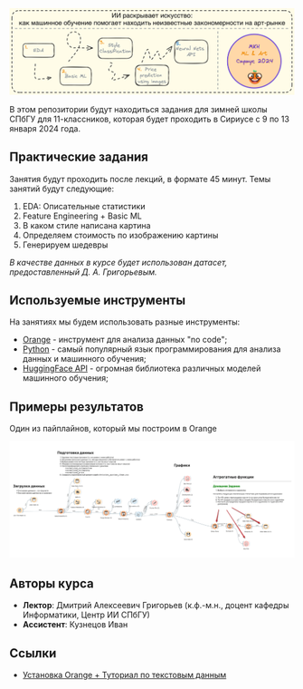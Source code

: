 <p align="center">
    <img alt="Sirius 2024 ML & Art" src="./pics/course_roadmap_and_logo.png">
</p>

В этом репозитории будут находиться задания для зимней школы СПбГУ для 11-классников, которая будет проходить в Сириусе с 9 по 13 января 2024 года.

## Практические задания

Занятия будут проходить после лекций, в формате 45 минут. Темы занятий будут следующие:
1. EDA: Описательные статистики
2. Feature Engineering + Basic ML
3. В каком стиле написана картина
4. Определяем стоимость по изображению картины
5. Генерируем шедевры

_В качестве данных в курсе будет использован датасет, предоставленный Д. А. Григорьевым._

## Используемые инструменты
На занятиях мы будем использовать разные инструменты:
* [Orange](https://orangedatamining.com/) - инструмент для анализа данных "no code";
* [Python](...) - самый популярный язык программирования для анализа данных и машинного обучения;
* [HuggingFace API](https://huggingface.co/docs/api-inference/quicktour) -  огромная библиотека различных моделей машинного обучения;

## Примеры результатов
Один из пайплайнов, который мы построим в Orange

<p align="center">
    <img width="900" alt="Один из пайплайнов, который мы построим в Orange" src="./pics/day1_orange_pipeline.png">
</p>

## Авторы курса
* **Лектор**: Дмитрий Алексеевич Григорьев (к.ф.-м.н., доцент кафедры Информатики, Центр ИИ СПбГУ)
* **Ассистент**: Кузнецов Иван

## Ссылки
* [Установка Orange + Туториал по текстовым данным](https://hcommons.org/app/uploads/sites/1001924/2020/07/intro-to-orange-tutorial-part-1.pdf)
